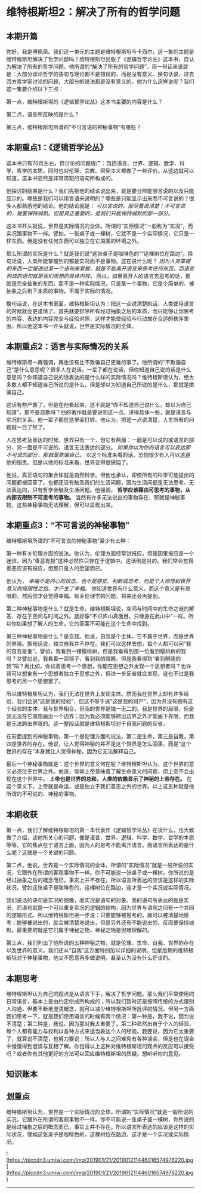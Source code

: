 # 维特根斯坦2：解决了所有的哲学问题

## 本期开篇

你好，我是傅佩荣。我们这一单元的主题是维特根斯坦与卡西尔，这一集的主题是维特根斯坦解决了哲学问题吗？维特根斯坦出版了《逻辑哲学论丛》这本书，自认为解决了所有的哲学问题。他所谓的“解决了所有的哲学问题”，用一句话来说就是：大部分谈论哲学的语句与理论都不是错误的，而是没有意义。换句话说，过去西方哲学家讨论的问题，大部分的说法都是没有意义的。他为什么这样说呢？我们这一集要介绍以下三点：

第一点，维特根斯坦的《逻辑哲学论丛》这本书主要的内容是什么？

第二点，语言所反映的是什么？

第三点，维特根斯坦所谓的“不可言说的神秘事物”有哪些？

## 本期重点1：《逻辑哲学论丛》

这本书只有70页左右，但讨论的问题很广：包括语言、世界、逻辑、数学、科学、哲学的本质，同时也对伦理、宗教、密契主义都做了一些评价。从这边就可以知道，这本书显然是非常简短的语句所构成的。

他探讨的结果是什么？我们先把他的结论说出来，就是要分辨能够言说的以及只能显示的。哪些是我们可以用言语来说明的？哪些是只能显示出来而不可言说的？很多人都熟悉他的结论。他的结论就是： *可以言说的，就尽量说清楚；不可言说的，就要保持缄默。但是真正重要的，是我们只能保持缄默的那一部分。*

这本书开头就说，世界是实际情况的全体。所谓的“实际情况”一般称为“实况”，而实况跟事物不一样。譬如，一张桌子或一棵树，它就不是一个实际情况，它只是一样东西。但是没有任何东西可以独立在它周围的环境之外。

那么所谓的实况是什么？就是我们说“这张桌子是咖啡色的”“这棵树位在路边”。换句话说，人类所能掌握到的都是实况而不是事物。这在说什么呢？ *因为人类掌握的东西一定是透过某一个语句来掌握，就是不能离开语言来思考任何东西，而语言构成的语句就是我们思想的具体内容。* 所以，如果离开人的语言去思考的话，那就是完全抽象的东西，那不是一种实际情况，只是某一个事物，它是个简单的、被抽象之后剩下本质的事物，不属于实际的情况。

换句话说，在这本书里面，维特根斯坦认为：把这一点说清楚的话，人类使用语言的时候就会更谨慎了。首先就要排除所有经过抽象之后的本质，而只能够让你思考的内容、表达的内容完全与经验对照，这样才能使经验与行动放在合适的秩序里面。所以他这本书一开头就说，世界是实际情况的全体。

## 本期重点2：语言与实际情况的关系

维特根斯坦一再强调，再也没有比不欺骗自己更难的事了。他所谓的“不欺骗自己”是什么意思呢？很多人在说话，一辈子都在说话，但你知道自己说的话是什么意思吗？你知道自己说的话表达的是什么样的实际情况吗？维特根斯坦认为，绝大多数人都不知道自己所说的是什么，但是却以为知道自己所说的是什么，那就是欺骗自己。

这话有些严重了。但是在他看起来，这不就是“你不知道自己说什么，却以为自己知道”，那不是自欺吗？他的著作就是要说明这一点。讲得具体一些，就是语言与实况的关系。他一辈子都在这里面打转。他认为，把这一点说清楚，人生所有的问题就一目了然了。

人在思考及表达的时候，世界只有一个，但它有两面：一面是可以说的或语言的部分，另一面是不可说的、语言无法表达的部分。 *如果你以为你的语言可以表达那不可说的部分，那就是欺骗自己。* 以这个标准来看的话，恐怕很少有人可以逃避他的指责。但是以他的标准来看，世界变得很狭隘了。

他说，真正语句的集合体就是自然科学。但他也承认，即使所有的科学可能提出的问题都被回答了，也都还没有触及我们的生活问题，因为生活问题是无法思考、无法表达的，只有哲学会触及生活问题。他强调， **哲学应该藉由可思考的事物，从内部去限制不可思考的事物。** 当然有许多无法说出的事物存在，那就是神秘事物，这些神秘事物无法理解，但可以显现出来。

## 本期重点3：“不可言说的神秘事物”

维特根斯坦所谓的“不可言说的神秘事物”至少有五种：

第一种有关伦理方面的说法。他认为，伦理方面经常讲报应，但是因果报应是一个迷信，因为“善恶有报”这种必然性只存在于逻辑中。这话倒是对的。我们常会觉得善恶应该有报应，但那只是人的愿望而已。

他认为， *幸福不是内心的状态，也不是感觉、判断或思考，而是个人领悟到世界意义的局限性之后，才产生了幸福。* 你知道世界有什么意义，而这个意义是有局限的，然后你才会觉得幸福。有关伦理学的问题，将来还会再提到。

第二种神秘事物是什么？就是生命。维特根斯坦说，空间与时间中的生命之谜的解答，存在于空间与时间之外。就好像“不识庐山真面目，只缘身在此山中”一样。所以你如果想了解人的生命，它的答案不可能在这个生命中找到。

第三种神秘事物是什么？是自我。他说，自我是个主体，它不属于世界，而是世界的界限。换句话说，独立自我并不存在。我们可以这样去想，每个人都可以问“我的自我是谁”。譬如，我看到一棵樱桃树，但是我看得到那一位看到樱桃树的我吗？又譬如说，我看着一面镜子，看到我的眼睛，但是我看得到“看到眼睛的我”吗？再比如，你试着思考一个思想，你能在思想之外发现一个思想者吗？也许我可以想象有一个思想者独立于思想之外，但进一步反省就会发现，这也不过是我思考的另一个思想罢了。

所以维特根斯坦认为，我们无法在世界上发现主体。然而我在世界上却有许多经验，我们会说“这是我的经验”，但这不等于说“这是我的财产”，因为并没有拥有这个经验的主体。我与世界相合，但我的世界是独一无二的。我是世界的局限，但是我无法在它周围画出一个边界；因为我必须能够跨出边界之外才能画下界限，而我是无法跨出界限的。这一整段话就是维特根斯坦对于自我问题的反省。

在前面提到的神秘事物，第一个是伦理方面的说法，第二是生命，第三是自我，第四是世界的存在。他说，让人觉得神秘的并不是这个世界是怎么回事，而是“这个世界的存在”本身就让人觉得神秘，因为它无法解释自己。

最后一个神秘事物就是：这个世界的意义何在呢？维特根斯坦认为，这个世界的意义必须位于世界之外。他说，信仰上帝意味着了解生命意义的问题，但上帝不会出现在这个世界中。 **上帝也是世界的总和，人类的依赖显示了神秘的上帝存在。** 在这个意义下，上帝就是命运，或是独立于我们意志之外的世界。以上这五种就是他所谓的不可说的、神秘的事物。

## 本期收获

第一点，我们了解维特根斯坦的第一本代表作《逻辑哲学论丛》在谈什么，也大致做了介绍，谈他所关心的问题，像是语言、世界、逻辑、科学、数学、哲学的本质等等。它的焦点在于语言上面，因为人的思考不能离开语言。而语言所表达的是什么呢？这就是一个关键的问题。

第二点，他说，世界是一个实际情况的全体。所谓的“实际情况”就是一般所说的实况，它跟外在所谓的客观事物不一样。你不可能说一张桌子或一棵树，你所说的是经过抽象之后的概念而已，事实上并不存在。所以语言所表达的应该是这样的实际状况，譬如这张桌子是咖啡色的，这棵树位在路边，这才是一个实况或实际情况。

我们说话的语句是实况的图像，而实况是语句的对象。我的语句所表达的就是实况，而语句就是一个可以重复实况的逻辑的结构，因为世界与语句之间有一个共同的逻辑形式。所以维特根斯坦进一步说：只要能够被思考的，就可以被清楚地思考；能够被说出的，就会被清楚地说出，但是另外还有不能说出的，反而要保持缄默。最重要的就是它们属于神秘之物，神秘之物是很难理解的。

第三点，我们列出了他所说的五种神秘之物，就是伦理、生命、自我、世界的存在以及世界的意义。我们还从“自我”这方面特别加以详细的说明。但是后期的维特根斯坦对于神秘事物，他又不愿意再多做说明，甚至认为没有什么好谈的。

## 本期思考

维特根斯坦认为自己的观点是从语言下手，解决了哲学问题。那么我们平常使用的日常语言，基本上是由约定俗成所构成的；所以我们暂时还是按照传统的方式跟别人沟通，但要不断地澄清概念，就可以减少维特根斯坦所批评的情况。但另一方面我们思考一下，就是我们使用语言的时候有两个情况：第一种是，我不说，因为说不清楚；第二种是，我说，因为那对我太重要了。第二种显然出自于个人的经验，每个人都有能力与权利以各种方式来适当表达个人的经验。我要说，因为它太重要了，就算说不清楚，也努力要说；所以人与人之间难免有各种误会，但是也在误会中慢慢得到澄清与互相了解。你觉得以上这种对维特根斯坦的观点的反应可以接受吗？或者你有其他更好的方法可以回应维特根斯坦的质疑。想听听你的意见。

## 知识账本

## 划重点

维特根斯坦认为，世界是一个实际情况的全体。所谓的“实际情况”就是一般所说的实况，它跟外在所谓的客观事物不一样。你不可能说一张桌子或一棵树，你所说的是经过抽象之后的概念而已，事实上并不存在。所以语言所表达的应该是这样的实际状况，譬如这张桌子是咖啡色的，这棵树位在路边，这才是一个实况或实际情况。

![https://piccdn3.umiwi.com/img/201901/21/201901211446016574976220.jpg](https://piccdn3.umiwi.com/img/201901/21/201901211446016574976220.jpg)

---
